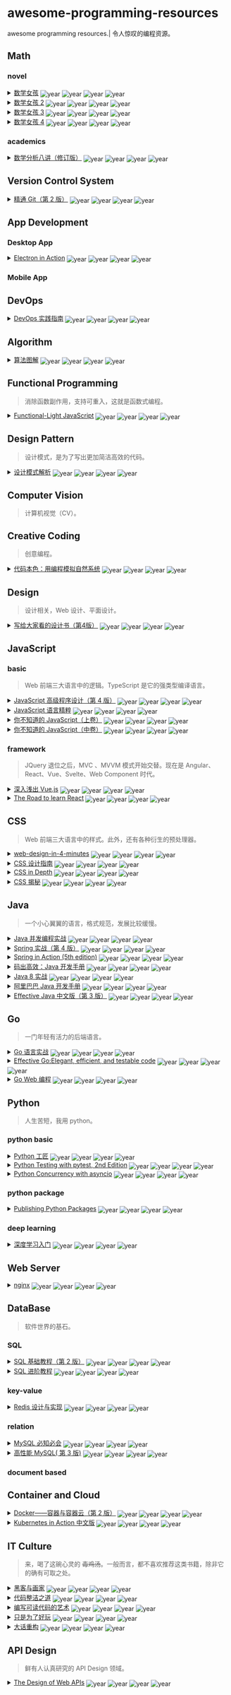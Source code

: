 # awesome-programming-resources
awesome programming resources.| 令人惊叹的编程资源。
<!--TOC-->
## Math
### novel
<details>
    <summary>
        <a href="https://book.douban.com/subject/26677354/">数学女孩</a>
            <img src="https://img.shields.io/badge/📅year-2016-f783ac?style=flat-square" alt="year" style="vertical-align: -3px">
    <img src="https://img.shields.io/badge/🗐pages-327-9775fa?style=flat-square" alt="year" style="vertical-align: -3px">
    <img src="https://img.shields.io/badge/🤔level-Level.L-96f2d7?style=flat-square" alt="year" style="vertical-align: -3px">
    <img src="https://img.shields.io/badge/topic- 数学 -green?style=flat-square" alt="year" style="vertical-align: -3px">
    </summary>
    梦开始的地方。其实是披着小说外衣的数学证明题集，但有着一种独特的浪漫。可能这就是轻小说的魅力吧。
</details>              
<details>
    <summary>
        <a href="https://book.douban.com/subject/26681597/">数学女孩 2</a>
            <img src="https://img.shields.io/badge/📅year-2015-f783ac?style=flat-square" alt="year" style="vertical-align: -3px">
    <img src="https://img.shields.io/badge/🗐pages-368-9775fa?style=flat-square" alt="year" style="vertical-align: -3px">
    <img src="https://img.shields.io/badge/🤔level-Level.H-099268?style=flat-square" alt="year" style="vertical-align: -3px">
    <img src="https://img.shields.io/badge/topic- 费马大定理 -green?style=flat-square" alt="year" style="vertical-align: -3px">
    </summary>
    第二季。守关 BOSS 是费马大定理。
</details>              
<details>
    <summary>
        <a href="https://book.douban.com/subject/27193490/">数学女孩 3</a>
            <img src="https://img.shields.io/badge/📅year-2017-f783ac?style=flat-square" alt="year" style="vertical-align: -3px">
    <img src="https://img.shields.io/badge/🗐pages-406-9775fa?style=flat-square" alt="year" style="vertical-align: -3px">
    <img src="https://img.shields.io/badge/🤔level-Level.H-099268?style=flat-square" alt="year" style="vertical-align: -3px">
    <img src="https://img.shields.io/badge/topic- 哥德尔不完备定理 -green?style=flat-square" alt="year" style="vertical-align: -3px">
    </summary>
    第三季。守关 BOSS 是哥德尔不完备定理。
</details>              
<details>
    <summary>
        <a href="https://book.douban.com/subject/33444625/">数学女孩 4</a>
            <img src="https://img.shields.io/badge/📅year-2019-e64980?style=flat-square" alt="year" style="vertical-align: -3px">
    <img src="https://img.shields.io/badge/🗐pages-504-7950f2?style=flat-square" alt="year" style="vertical-align: -3px">
    <img src="https://img.shields.io/badge/🤔level-Level.L-96f2d7?style=flat-square" alt="year" style="vertical-align: -3px">
    <img src="https://img.shields.io/badge/topic- 随机算法 -green?style=flat-square" alt="year" style="vertical-align: -3px">
    </summary>
    第四季。主要讲随机算法。
</details>              
### academics
<details>
    <summary>
        <a href="https://book.douban.com/subject/26593890/">数学分析八讲（修订版）</a>
            <img src="https://img.shields.io/badge/📅year-2015-f783ac?style=flat-square" alt="year" style="vertical-align: -3px">
    <img src="https://img.shields.io/badge/🗐pages-175-d0bfff?style=flat-square" alt="year" style="vertical-align: -3px">
    <img src="https://img.shields.io/badge/🤔level-Level.M-20c997?style=flat-square" alt="year" style="vertical-align: -3px">
    <img src="https://img.shields.io/badge/topic- 数学分析 -green?style=flat-square" alt="year" style="vertical-align: -3px">
    </summary>
    一份简洁的数学分析介绍。
</details>              
## Version Control System
<details>
    <summary>
        <a href="https://book.douban.com/subject/27133267/">精通 Git（第 2 版）</a>
            <img src="https://img.shields.io/badge/📅year-2017-f783ac?style=flat-square" alt="year" style="vertical-align: -3px">
    <img src="https://img.shields.io/badge/🗐pages-420-9775fa?style=flat-square" alt="year" style="vertical-align: -3px">
    <img src="https://img.shields.io/badge/🤔level-Level.L-96f2d7?style=flat-square" alt="year" style="vertical-align: -3px">
    <img src="https://img.shields.io/badge/topic-Git版本控制 -green?style=flat-square" alt="year" style="vertical-align: -3px">
    </summary>
    Git 版本控制的入门书，由浅入深，可以酌情阅读。
</details>              
## App Development
### Desktop App
<details>
    <summary>
        <a href="https://book.douban.com/subject/30346427/">Electron in Action</a>
            <img src="https://img.shields.io/badge/📅year-2018-e64980?style=flat-square" alt="year" style="vertical-align: -3px">
    <img src="https://img.shields.io/badge/🗐pages-376-9775fa?style=flat-square" alt="year" style="vertical-align: -3px">
    <img src="https://img.shields.io/badge/🤔level-Level.L-96f2d7?style=flat-square" alt="year" style="vertical-align: -3px">
    <img src="https://img.shields.io/badge/topic-Electron-green?style=flat-square" alt="year" style="vertical-align: -3px">
    </summary>
    关于 Electron 实战的一本务实落地的书籍。配套代码基本可运行。
</details>              
### Mobile App
## DevOps
<details>
    <summary>
        <a href="https://book.douban.com/subject/30186150/">DevOps 实践指南</a>
            <img src="https://img.shields.io/badge/📅year-2018-e64980?style=flat-square" alt="year" style="vertical-align: -3px">
    <img src="https://img.shields.io/badge/🗐pages-328-9775fa?style=flat-square" alt="year" style="vertical-align: -3px">
    <img src="https://img.shields.io/badge/🤔level-Level.L-96f2d7?style=flat-square" alt="year" style="vertical-align: -3px">
    <img src="https://img.shields.io/badge/topic-DevOps-green?style=flat-square" alt="year" style="vertical-align: -3px">
    </summary>
    运维相关经验之谈。
</details>              
## Algorithm
<details>
    <summary>
        <a href="https://book.douban.com/subject/26979890/">算法图解</a>
            <img src="https://img.shields.io/badge/📅year-2017-f783ac?style=flat-square" alt="year" style="vertical-align: -3px">
    <img src="https://img.shields.io/badge/🗐pages-196-d0bfff?style=flat-square" alt="year" style="vertical-align: -3px">
    <img src="https://img.shields.io/badge/🤔level-Level.L-96f2d7?style=flat-square" alt="year" style="vertical-align: -3px">
    <img src="https://img.shields.io/badge/topic- 算法 -green?style=flat-square" alt="year" style="vertical-align: -3px">
    </summary>
    算法入门书籍，有大量图解，拆解算法过程。
</details>              
## Functional Programming
> 消除函数副作用，支持可重入，这就是函数式编程。
<details>
    <summary>
        <a href="https://book.douban.com/subject/35002560/">Functional-Light JavaScript</a>
            <img src="https://img.shields.io/badge/📅year-2017-f783ac?style=flat-square" alt="year" style="vertical-align: -3px">
    <img src="https://img.shields.io/badge/🗐pages-388-9775fa?style=flat-square" alt="year" style="vertical-align: -3px">
    <img src="https://img.shields.io/badge/🤔level-Level.M-20c997?style=flat-square" alt="year" style="vertical-align: -3px">
    <img src="https://img.shields.io/badge/topic- 函数式编程 -green?style=flat-square" alt="year" style="vertical-align: -3px">
    </summary>
    JavaScript 中平衡、实用的 FP。
</details>              
## Design Pattern
> 设计模式，是为了写出更加简洁高效的代码。
<details>
    <summary>
        <a href="https://book.douban.com/subject/1850191/">设计模式解析</a>
            <img src="https://img.shields.io/badge/📅year-2006-fcc2d7?style=flat-square" alt="year" style="vertical-align: -3px">
    <img src="https://img.shields.io/badge/🗐pages-296-d0bfff?style=flat-square" alt="year" style="vertical-align: -3px">
    <img src="https://img.shields.io/badge/🤔level-Level.L-96f2d7?style=flat-square" alt="year" style="vertical-align: -3px">
    <img src="https://img.shields.io/badge/topic- 设计模式 -green?style=flat-square" alt="year" style="vertical-align: -3px">
    </summary>
    优秀的设计模式入门书籍。
</details>              
## Computer Vision
> 计算机视觉（CV）。
## Creative Coding
> 创意编程。
<details>
    <summary>
        <a href="https://book.douban.com/subject/26264736/">代码本色：用编程模拟自然系统</a>
            <img src="https://img.shields.io/badge/📅year-2014-f783ac?style=flat-square" alt="year" style="vertical-align: -3px">
    <img src="https://img.shields.io/badge/🗐pages-401-9775fa?style=flat-square" alt="year" style="vertical-align: -3px">
    <img src="https://img.shields.io/badge/🤔level-Level.L-96f2d7?style=flat-square" alt="year" style="vertical-align: -3px">
    <img src="https://img.shields.io/badge/topic- 自然模拟 -green?style=flat-square" alt="year" style="vertical-align: -3px">
    </summary>
    一份浪漫的代码艺术，使用 p5.js 模拟自然系统。
</details>              
## Design
> 设计相关，Web 设计、平面设计。
<details>
    <summary>
        <a href="https://book.douban.com/subject/26664522/">写给大家看的设计书（第4版）</a>
            <img src="https://img.shields.io/badge/📅year-2016-f783ac?style=flat-square" alt="year" style="vertical-align: -3px">
    <img src="https://img.shields.io/badge/🗐pages-252-d0bfff?style=flat-square" alt="year" style="vertical-align: -3px">
    <img src="https://img.shields.io/badge/🤔level-Level.L-96f2d7?style=flat-square" alt="year" style="vertical-align: -3px">
    <img src="https://img.shields.io/badge/topic-平面设计-green?style=flat-square" alt="year" style="vertical-align: -3px">
    </summary>
    4大基本原则: 亲密性、对齐、重复、对比。
</details>              
## JavaScript
### basic
> Web 前端三大语言中的逻辑。TypeScript 是它的强类型编译语言。
<details>
    <summary>
        <a href="https://book.douban.com/subject/35175321/">JavaScript 高级程序设计（第 4 版）</a>
            <img src="https://img.shields.io/badge/📅year-2020-c2255c?style=flat-square" alt="year" style="vertical-align: -3px">
    <img src="https://img.shields.io/badge/🗐pages-888-6741d9?style=flat-square" alt="year" style="vertical-align: -3px">
    <img src="https://img.shields.io/badge/🤔level-Level.L-96f2d7?style=flat-square" alt="year" style="vertical-align: -3px">
    <img src="https://img.shields.io/badge/topic-JavaScript 基础 -green?style=flat-square" alt="year" style="vertical-align: -3px">
    </summary>
    JavaScript 基础入门书籍，涵盖面很广，可以作为提纲。
</details>              
<details>
    <summary>
        <a href="https://book.douban.com/subject/11874748/">JavaScript 语言精粹</a>
            <img src="https://img.shields.io/badge/📅year-2012-fcc2d7?style=flat-square" alt="year" style="vertical-align: -3px">
    <img src="https://img.shields.io/badge/🗐pages-155-d0bfff?style=flat-square" alt="year" style="vertical-align: -3px">
    <img src="https://img.shields.io/badge/🤔level-Level.L-96f2d7?style=flat-square" alt="year" style="vertical-align: -3px">
    <img src="https://img.shields.io/badge/topic-JavaScript 基础 -green?style=flat-square" alt="year" style="vertical-align: -3px">
    </summary>
    时代的眼泪。它是 ES6 语法之前的 JS 精髓书籍，即使过时但其中一些思路依旧闪烁光芒。
</details>              
<details>
    <summary>
        <a href="https://book.douban.com/subject/26351021/">你不知道的 JavaScript（上卷）</a>
            <img src="https://img.shields.io/badge/📅year-2015-f783ac?style=flat-square" alt="year" style="vertical-align: -3px">
    <img src="https://img.shields.io/badge/🗐pages-195-d0bfff?style=flat-square" alt="year" style="vertical-align: -3px">
    <img src="https://img.shields.io/badge/🤔level-Level.H-099268?style=flat-square" alt="year" style="vertical-align: -3px">
    <img src="https://img.shields.io/badge/topic-JavaScript 原型链 -green?style=flat-square" alt="year" style="vertical-align: -3px">
    </summary>
    js 作用域和闭包，this 和对象原型。
</details>              
<details>
    <summary>
        <a href="https://book.douban.com/subject/26854244/">你不知道的 JavaScript（中卷）</a>
            <img src="https://img.shields.io/badge/📅year-2016-f783ac?style=flat-square" alt="year" style="vertical-align: -3px">
    <img src="https://img.shields.io/badge/🗐pages-358-9775fa?style=flat-square" alt="year" style="vertical-align: -3px">
    <img src="https://img.shields.io/badge/🤔level-Level.H-099268?style=flat-square" alt="year" style="vertical-align: -3px">
    <img src="https://img.shields.io/badge/topic-JavaScript 异步 -green?style=flat-square" alt="year" style="vertical-align: -3px">
    </summary>
    类型和语法，异步和性能。
</details>              
### framework
> JQuery 退位之后，MVC 、MVVM 模式开始交替。现在是 Angular、React、Vue、Svelte、Web Component 时代。
<details>
    <summary>
        <a href="https://book.douban.com/subject/32581281/">深入浅出 Vue.js</a>
            <img src="https://img.shields.io/badge/📅year-2019-e64980?style=flat-square" alt="year" style="vertical-align: -3px">
    <img src="https://img.shields.io/badge/🗐pages-282-d0bfff?style=flat-square" alt="year" style="vertical-align: -3px">
    <img src="https://img.shields.io/badge/🤔level-Level.M-20c997?style=flat-square" alt="year" style="vertical-align: -3px">
    <img src="https://img.shields.io/badge/topic-Vue 2.x 源码-green?style=flat-square" alt="year" style="vertical-align: -3px">
    </summary>
    关于 Vue 2.x 源码设计原理的说明。语言稍微欠缺流畅，部分章节讲解不够透彻。总体而言可以阅读。
</details>              
<details>
    <summary>
        <a href="https://book.douban.com/subject/30327479/">The Road to learn React</a>
            <img src="https://img.shields.io/badge/📅year-2017-f783ac?style=flat-square" alt="year" style="vertical-align: -3px">
    <img src="https://img.shields.io/badge/🗐pages-197-d0bfff?style=flat-square" alt="year" style="vertical-align: -3px">
    <img src="https://img.shields.io/badge/🤔level-Level.L-96f2d7?style=flat-square" alt="year" style="vertical-align: -3px">
    <img src="https://img.shields.io/badge/topic-React 入门-green?style=flat-square" alt="year" style="vertical-align: -3px">
    </summary>
    很好的 React 入门书籍之一。代码规范，语言简洁。描述了版本特性演化、技术选型方案对比。
</details>              
## CSS
> Web 前端三大语言中的样式。此外，还有各种衍生的预处理器。
<details>
    <summary>
        <a href="https://github.com/jgthms/web-design-in-4-minutes">web-design-in-4-minutes</a>
            <img src="https://img.shields.io/badge/📅year-2018-e64980?style=flat-square" alt="year" style="vertical-align: -3px">
    <img src="https://img.shields.io/badge/🗐pages-8-d0bfff?style=flat-square" alt="year" style="vertical-align: -3px">
    <img src="https://img.shields.io/badge/🤔level-Level.L-96f2d7?style=flat-square" alt="year" style="vertical-align: -3px">
    <img src="https://img.shields.io/badge/topic-CSS 演示-green?style=flat-square" alt="year" style="vertical-align: -3px">
    </summary>
    一个非常简洁的 CSS 入门启发例子。也许并不需要 4 分钟。
</details>              
<details>
    <summary>
        <a href="https://book.douban.com/subject/23123255/">CSS 设计指南</a>
            <img src="https://img.shields.io/badge/📅year-2013-f783ac?style=flat-square" alt="year" style="vertical-align: -3px">
    <img src="https://img.shields.io/badge/🗐pages-288-d0bfff?style=flat-square" alt="year" style="vertical-align: -3px">
    <img src="https://img.shields.io/badge/🤔level-Level.L-96f2d7?style=flat-square" alt="year" style="vertical-align: -3px">
    <img src="https://img.shields.io/badge/topic-CSS 基础-green?style=flat-square" alt="year" style="vertical-align: -3px">
    </summary>
    很好的 CSS 入门书籍。语言简洁扼要，思路清晰，涵盖响应式设计。
</details>              
<details>
    <summary>
        <a href="https://book.douban.com/subject/26887948/">CSS in Depth</a>
            <img src="https://img.shields.io/badge/📅year-2017-f783ac?style=flat-square" alt="year" style="vertical-align: -3px">
    <img src="https://img.shields.io/badge/🗐pages-500-9775fa?style=flat-square" alt="year" style="vertical-align: -3px">
    <img src="https://img.shields.io/badge/🤔level-Level.L-96f2d7?style=flat-square" alt="year" style="vertical-align: -3px">
    <img src="https://img.shields.io/badge/topic-CSS 修炼-green?style=flat-square" alt="year" style="vertical-align: -3px">
    </summary>
    CSS 进阶书籍。娓娓道来的 CSS 发展历史，与各个时代下的局限性。
</details>              
<details>
    <summary>
        <a href="https://book.douban.com/subject/26745943/">CSS 揭秘</a>
            <img src="https://img.shields.io/badge/📅year-2016-f783ac?style=flat-square" alt="year" style="vertical-align: -3px">
    <img src="https://img.shields.io/badge/🗐pages-260-d0bfff?style=flat-square" alt="year" style="vertical-align: -3px">
    <img src="https://img.shields.io/badge/🤔level-Level.L-96f2d7?style=flat-square" alt="year" style="vertical-align: -3px">
    <img src="https://img.shields.io/badge/topic-CSS 特效集-green?style=flat-square" alt="year" style="vertical-align: -3px">
    </summary>
    CSS 特效作品集。内容实用，融数学、艺术、审美于一身。 
</details>              
## Java
> 一个小心翼翼的语言，格式规范，发展比较缓慢。
<details>
    <summary>
        <a href="https://book.douban.com/subject/10484692/">Java 并发编程实战</a>
            <img src="https://img.shields.io/badge/📅year-2020-c2255c?style=flat-square" alt="year" style="vertical-align: -3px">
    <img src="https://img.shields.io/badge/🗐pages-293-d0bfff?style=flat-square" alt="year" style="vertical-align: -3px">
    <img src="https://img.shields.io/badge/🤔level-Level.M-20c997?style=flat-square" alt="year" style="vertical-align: -3px">
    <img src="https://img.shields.io/badge/topic-Java并发-green?style=flat-square" alt="year" style="vertical-align: -3px">
    </summary>
    Java 并发编程入门神书，篇幅简洁，代码规范。
</details>              
<details>
    <summary>
        <a href="https://book.douban.com/subject/26767354/">Spring 实战（第 4 版）</a>
            <img src="https://img.shields.io/badge/📅year-2016-f783ac?style=flat-square" alt="year" style="vertical-align: -3px">
    <img src="https://img.shields.io/badge/🗐pages-577-7950f2?style=flat-square" alt="year" style="vertical-align: -3px">
    <img src="https://img.shields.io/badge/🤔level-Level.L-96f2d7?style=flat-square" alt="year" style="vertical-align: -3px">
    <img src="https://img.shields.io/badge/topic-Spring 4.x-green?style=flat-square" alt="year" style="vertical-align: -3px">
    </summary>
    Spring 4.x 版本，内容涵盖面很广。
</details>              
<details>
    <summary>
        <a href="https://book.douban.com/subject/30346440/">Spring in Action (5th edition)</a>
            <img src="https://img.shields.io/badge/📅year-2018-e64980?style=flat-square" alt="year" style="vertical-align: -3px">
    <img src="https://img.shields.io/badge/🗐pages-520-7950f2?style=flat-square" alt="year" style="vertical-align: -3px">
    <img src="https://img.shields.io/badge/🤔level-Level.L-96f2d7?style=flat-square" alt="year" style="vertical-align: -3px">
    <img src="https://img.shields.io/badge/topic-Spring 5.x-green?style=flat-square" alt="year" style="vertical-align: -3px">
    </summary>
    较好的 Spring 5.0+ 入门书籍。
</details>              
<details>
    <summary>
        <a href="https://book.douban.com/subject/30333948/">码出高效：Java 开发手册</a>
            <img src="https://img.shields.io/badge/📅year-2018-e64980?style=flat-square" alt="year" style="vertical-align: -3px">
    <img src="https://img.shields.io/badge/🗐pages-304-9775fa?style=flat-square" alt="year" style="vertical-align: -3px">
    <img src="https://img.shields.io/badge/🤔level-Level.L-96f2d7?style=flat-square" alt="year" style="vertical-align: -3px">
    <img src="https://img.shields.io/badge/topic-Java 经验-green?style=flat-square" alt="year" style="vertical-align: -3px">
    </summary>
    提纲挈领的 Java 开发好书。
</details>              
<details>
    <summary>
        <a href="https://book.douban.com/subject/26772632/">Java 8 实战</a>
            <img src="https://img.shields.io/badge/📅year-2016-f783ac?style=flat-square" alt="year" style="vertical-align: -3px">
    <img src="https://img.shields.io/badge/🗐pages-349-9775fa?style=flat-square" alt="year" style="vertical-align: -3px">
    <img src="https://img.shields.io/badge/🤔level-Level.L-96f2d7?style=flat-square" alt="year" style="vertical-align: -3px">
    <img src="https://img.shields.io/badge/topic-Java 8 基础-green?style=flat-square" alt="year" style="vertical-align: -3px">
    </summary>
    对 Java8 新特性的细致讲解。
</details>              
<details>
    <summary>
        <a href="https://book.douban.com/subject/27605355/">阿里巴巴 Java 开发手册</a>
            <img src="https://img.shields.io/badge/📅year-2018-e64980?style=flat-square" alt="year" style="vertical-align: -3px">
    <img src="https://img.shields.io/badge/🗐pages-112-d0bfff?style=flat-square" alt="year" style="vertical-align: -3px">
    <img src="https://img.shields.io/badge/🤔level-Level.L-96f2d7?style=flat-square" alt="year" style="vertical-align: -3px">
    <img src="https://img.shields.io/badge/topic-Java 经验-green?style=flat-square" alt="year" style="vertical-align: -3px">
    </summary>
    超级简洁的 Java 开发实践规约，偏实践，可以参考。
</details>              
<details>
    <summary>
        <a href="https://book.douban.com/subject/30412517/">Effective Java 中文版（第 3 版）</a>
            <img src="https://img.shields.io/badge/📅year-2018-e64980?style=flat-square" alt="year" style="vertical-align: -3px">
    <img src="https://img.shields.io/badge/🗐pages-311-9775fa?style=flat-square" alt="year" style="vertical-align: -3px">
    <img src="https://img.shields.io/badge/🤔level-Level.H-099268?style=flat-square" alt="year" style="vertical-align: -3px">
    <img src="https://img.shields.io/badge/topic-Java 经验-green?style=flat-square" alt="year" style="vertical-align: -3px">
    </summary>
    Java 编程的 90 个经验总结，内容较深。
</details>              
## Go
> 一门年轻有活力的后端语言。
<details>
    <summary>
        <a href="https://book.douban.com/subject/27015617/">Go 语言实战</a>
            <img src="https://img.shields.io/badge/📅year-2017-f783ac?style=flat-square" alt="year" style="vertical-align: -3px">
    <img src="https://img.shields.io/badge/🗐pages-224-d0bfff?style=flat-square" alt="year" style="vertical-align: -3px">
    <img src="https://img.shields.io/badge/🤔level-Level.L-96f2d7?style=flat-square" alt="year" style="vertical-align: -3px">
    <img src="https://img.shields.io/badge/topic-Go 基础-green?style=flat-square" alt="year" style="vertical-align: -3px">
    </summary>
    优秀的 Go 入门书，涵盖了入门基础、并发模式、标准库介绍、测试。第 2 版在 2023 年出版。
</details>              
<details>
    <summary>
        <a href="https://www.manning.com/books/effective-go">Effective Go:Elegant, efficient, and testable code</a>
            <img src="https://img.shields.io/badge/📅year-2023-c2255c?style=flat-square" alt="year" style="vertical-align: -3px">
    <img src="https://img.shields.io/badge/🗐pages-300-d0bfff?style=flat-square" alt="year" style="vertical-align: -3px">
    <img src="https://img.shields.io/badge/🤔level-Level.M-20c997?style=flat-square" alt="year" style="vertical-align: -3px">
    <img src="https://img.shields.io/badge/topic-Go 修炼-green?style=flat-square" alt="year" style="vertical-align: -3px">
    </summary>
    4 星。偏实战，中阶级别。语言有些冗余和跳跃，配套代码只有最终版本。论述主题主要为可测试性、可维护性、协程并发。
</details>              
<details>
    <summary>
        <a href="https://book.douban.com/subject/27204133/">Go Web 编程</a>
            <img src="https://img.shields.io/badge/📅year-2017-f783ac?style=flat-square" alt="year" style="vertical-align: -3px">
    <img src="https://img.shields.io/badge/🗐pages-304-9775fa?style=flat-square" alt="year" style="vertical-align: -3px">
    <img src="https://img.shields.io/badge/🤔level-Level.L-96f2d7?style=flat-square" alt="year" style="vertical-align: -3px">
    <img src="https://img.shields.io/badge/topic-Web 编程-green?style=flat-square" alt="year" style="vertical-align: -3px">
    </summary>
    使用 Go 原生内置库进行讲解，配套代码简单易懂。第二章论坛demo模型很有趣。缺点是现在看来有点过时，部分语言不够精炼，部分代码过于随意。
</details>              
## Python
> 人生苦短，我用 python。
### python basic
<details>
    <summary>
        <a href="https://book.douban.com/subject/35723705/">Python 工匠</a>
            <img src="https://img.shields.io/badge/📅year-2022-c2255c?style=flat-square" alt="year" style="vertical-align: -3px">
    <img src="https://img.shields.io/badge/🗐pages-382-9775fa?style=flat-square" alt="year" style="vertical-align: -3px">
    <img src="https://img.shields.io/badge/🤔level-Level.L-96f2d7?style=flat-square" alt="year" style="vertical-align: -3px">
    <img src="https://img.shields.io/badge/topic-Python 基础-green?style=flat-square" alt="year" style="vertical-align: -3px">
    </summary>
    优秀的 python 入门书籍之一。
</details>              
<details>
    <summary>
        <a href="https://book.douban.com/subject/35852243/">Python Testing with pytest, 2nd Edition</a>
            <img src="https://img.shields.io/badge/📅year-2022-c2255c?style=flat-square" alt="year" style="vertical-align: -3px">
    <img src="https://img.shields.io/badge/🗐pages-274-d0bfff?style=flat-square" alt="year" style="vertical-align: -3px">
    <img src="https://img.shields.io/badge/🤔level-Level.L-96f2d7?style=flat-square" alt="year" style="vertical-align: -3px">
    <img src="https://img.shields.io/badge/topic-Python 测试-green?style=flat-square" alt="year" style="vertical-align: -3px">
    </summary>
    测试。pytest 的全方位讲解，配套代码循循渐进。
</details>              
<details>
    <summary>
        <a href="https://book.douban.com/subject/35219949/">Python Concurrency with asyncio</a>
            <img src="https://img.shields.io/badge/📅year-2021-c2255c?style=flat-square" alt="year" style="vertical-align: -3px">
    <img src="https://img.shields.io/badge/🗐pages-325-9775fa?style=flat-square" alt="year" style="vertical-align: -3px">
    <img src="https://img.shields.io/badge/🤔level-Level.M-20c997?style=flat-square" alt="year" style="vertical-align: -3px">
    <img src="https://img.shields.io/badge/topic-Python 并发-green?style=flat-square" alt="year" style="vertical-align: -3px">
    </summary>
    神作。并发，并行，多线程，多进程，协程，事件轮询，异步等，尽在此书。
</details>              
### python package
<details>
    <summary>
        <a href="https://book.douban.com/subject/35662780/">Publishing Python Packages</a>
            <img src="https://img.shields.io/badge/📅year-2022-c2255c?style=flat-square" alt="year" style="vertical-align: -3px">
    <img src="https://img.shields.io/badge/🗐pages-275-d0bfff?style=flat-square" alt="year" style="vertical-align: -3px">
    <img src="https://img.shields.io/badge/🤔level-Level.L-96f2d7?style=flat-square" alt="year" style="vertical-align: -3px">
    <img src="https://img.shields.io/badge/topic-Python Package开发-green?style=flat-square" alt="year" style="vertical-align: -3px">
    </summary>
    开发 python package 的入门参考指南。
</details>              
### deep learning
<details>
    <summary>
        <a href="https://book.douban.com/subject/30270959/">深度学习入门</a>
            <img src="https://img.shields.io/badge/📅year-2018-e64980?style=flat-square" alt="year" style="vertical-align: -3px">
    <img src="https://img.shields.io/badge/🗐pages-285-d0bfff?style=flat-square" alt="year" style="vertical-align: -3px">
    <img src="https://img.shields.io/badge/🤔level-Level.L-96f2d7?style=flat-square" alt="year" style="vertical-align: -3px">
    <img src="https://img.shields.io/badge/topic-深度学习:基础-green?style=flat-square" alt="year" style="vertical-align: -3px">
    </summary>
    手把手教你如何从 0 开始搭建一个神经网络。
</details>              
## Web Server
<details>
    <summary>
        <a href="https://book.douban.com/subject/26350103/">nginx</a>
            <img src="https://img.shields.io/badge/📅year-2016-f783ac?style=flat-square" alt="year" style="vertical-align: -3px">
    <img src="https://img.shields.io/badge/🗐pages-250-d0bfff?style=flat-square" alt="year" style="vertical-align: -3px">
    <img src="https://img.shields.io/badge/🤔level-Level.L-96f2d7?style=flat-square" alt="year" style="vertical-align: -3px">
    <img src="https://img.shields.io/badge/topic-Nginx 基础-green?style=flat-square" alt="year" style="vertical-align: -3px">
    </summary>
    简洁的 nginx 入门配置菜谱书。
</details>              
## DataBase
> 软件世界的基石。
### SQL
<details>
    <summary>
        <a href="https://book.douban.com/subject/27055712/">SQL 基础教程（第 2 版）</a>
            <img src="https://img.shields.io/badge/📅year-2017-f783ac?style=flat-square" alt="year" style="vertical-align: -3px">
    <img src="https://img.shields.io/badge/🗐pages-336-9775fa?style=flat-square" alt="year" style="vertical-align: -3px">
    <img src="https://img.shields.io/badge/🤔level-Level.L-96f2d7?style=flat-square" alt="year" style="vertical-align: -3px">
    <img src="https://img.shields.io/badge/topic-SQL 基础-green?style=flat-square" alt="year" style="vertical-align: -3px">
    </summary>
    SQL 入门书籍。语言严谨，内容充实。
</details>              
<details>
    <summary>
        <a href="https://book.douban.com/subject/27194738/">SQL 进阶教程</a>
            <img src="https://img.shields.io/badge/📅year-2017-f783ac?style=flat-square" alt="year" style="vertical-align: -3px">
    <img src="https://img.shields.io/badge/🗐pages-316-9775fa?style=flat-square" alt="year" style="vertical-align: -3px">
    <img src="https://img.shields.io/badge/🤔level-Level.M-20c997?style=flat-square" alt="year" style="vertical-align: -3px">
    <img src="https://img.shields.io/badge/topic-SQL 修炼-green?style=flat-square" alt="year" style="vertical-align: -3px">
    </summary>
    SQL 进阶书籍。在这个世界上，无论看起来多么普通的事物，背后总是隐藏着深刻的原理。
</details>              
### key-value
<details>
    <summary>
        <a href="https://book.douban.com/subject/25900156/">Redis 设计与实现</a>
            <img src="https://img.shields.io/badge/📅year-2014-f783ac?style=flat-square" alt="year" style="vertical-align: -3px">
    <img src="https://img.shields.io/badge/🗐pages-388-9775fa?style=flat-square" alt="year" style="vertical-align: -3px">
    <img src="https://img.shields.io/badge/🤔level-Level.H-099268?style=flat-square" alt="year" style="vertical-align: -3px">
    <img src="https://img.shields.io/badge/topic-Redis 基础-green?style=flat-square" alt="year" style="vertical-align: -3px">
    </summary>
    Redis 3.x 版本功能说明，含有源码设计原理讲解。
</details>              
### relation
<details>
    <summary>
        <a href="https://book.douban.com/subject/3354490/">MySQL 必知必会</a>
            <img src="https://img.shields.io/badge/📅year-2009-fcc2d7?style=flat-square" alt="year" style="vertical-align: -3px">
    <img src="https://img.shields.io/badge/🗐pages-241-d0bfff?style=flat-square" alt="year" style="vertical-align: -3px">
    <img src="https://img.shields.io/badge/🤔level-Level.L-96f2d7?style=flat-square" alt="year" style="vertical-align: -3px">
    <img src="https://img.shields.io/badge/topic-MySQL 基础-green?style=flat-square" alt="year" style="vertical-align: -3px">
    </summary>
    短小精悍的入门导读。
</details>              
<details>
    <summary>
        <a href="https://book.douban.com/subject/23008813/">高性能 MySQL( 第 3 版)</a>
            <img src="https://img.shields.io/badge/📅year-2013-f783ac?style=flat-square" alt="year" style="vertical-align: -3px">
    <img src="https://img.shields.io/badge/🗐pages-764-7950f2?style=flat-square" alt="year" style="vertical-align: -3px">
    <img src="https://img.shields.io/badge/🤔level-Level.M-20c997?style=flat-square" alt="year" style="vertical-align: -3px">
    <img src="https://img.shields.io/badge/topic-MySQL 性能-green?style=flat-square" alt="year" style="vertical-align: -3px">
    </summary>
    讲解 MySQL 性能优化：字段、查询、索引、配置等。
</details>              
### document based
## Container and Cloud
<details>
    <summary>
        <a href="https://book.douban.com/subject/26894736/">Docker——容器与容器云（第 2 版）</a>
            <img src="https://img.shields.io/badge/📅year-2016-f783ac?style=flat-square" alt="year" style="vertical-align: -3px">
    <img src="https://img.shields.io/badge/🗐pages-472-9775fa?style=flat-square" alt="year" style="vertical-align: -3px">
    <img src="https://img.shields.io/badge/🤔level-Level.H-099268?style=flat-square" alt="year" style="vertical-align: -3px">
    <img src="https://img.shields.io/badge/topic-Docker 源码-green?style=flat-square" alt="year" style="vertical-align: -3px">
    </summary>
    容器原理解读，深挖源代码和底层设计，内容很有深度。
</details>              
<details>
    <summary>
        <a href="https://book.douban.com/subject/30418855/">Kubernetes in Action 中文版</a>
            <img src="https://img.shields.io/badge/📅year-2019-e64980?style=flat-square" alt="year" style="vertical-align: -3px">
    <img src="https://img.shields.io/badge/🗐pages-592-7950f2?style=flat-square" alt="year" style="vertical-align: -3px">
    <img src="https://img.shields.io/badge/🤔level-Level.L-96f2d7?style=flat-square" alt="year" style="vertical-align: -3px">
    <img src="https://img.shields.io/badge/topic-K8s 基础-green?style=flat-square" alt="year" style="vertical-align: -3px">
    </summary>
    k8s 入门神书，非常推荐。行文流畅简洁，讲解深入浅出，清晰的架构流程图，知识点覆盖面广，实践性极强。
</details>              
## IT Culture
> 来，喝了这碗心灵的 ~~毒鸡汤~~。一般而言，都不喜欢推荐这类书籍，除非它的确有可取之处。
<details>
    <summary>
        <a href="https://book.douban.com/subject/6021440/">黑客与画家</a>
            <img src="https://img.shields.io/badge/📅year-2011-fcc2d7?style=flat-square" alt="year" style="vertical-align: -3px">
    <img src="https://img.shields.io/badge/🗐pages-264-d0bfff?style=flat-square" alt="year" style="vertical-align: -3px">
    <img src="https://img.shields.io/badge/🤔level-Level.L-96f2d7?style=flat-square" alt="year" style="vertical-align: -3px">
    <img src="https://img.shields.io/badge/topic-IT 人文杂谈-green?style=flat-square" alt="year" style="vertical-align: -3px">
    </summary>
    编程是一门艺术创作，自我驱动，以兴趣为导向的创作往往具有惊人的效果。
</details>              
<details>
    <summary>
        <a href="https://book.douban.com/subject/26919457/">代码整洁之道</a>
            <img src="https://img.shields.io/badge/📅year-2016-f783ac?style=flat-square" alt="year" style="vertical-align: -3px">
    <img src="https://img.shields.io/badge/🗐pages-170-d0bfff?style=flat-square" alt="year" style="vertical-align: -3px">
    <img src="https://img.shields.io/badge/🤔level-Level.L-96f2d7?style=flat-square" alt="year" style="vertical-align: -3px">
    <img src="https://img.shields.io/badge/topic-代码质量-green?style=flat-square" alt="year" style="vertical-align: -3px">
    </summary>
    本书副标题：程序员的职业素养。
</details>              
<details>
    <summary>
        <a href="https://book.douban.com/subject/10797189/">编写可读代码的艺术</a>
            <img src="https://img.shields.io/badge/📅year-2012-fcc2d7?style=flat-square" alt="year" style="vertical-align: -3px">
    <img src="https://img.shields.io/badge/🗐pages-240-d0bfff?style=flat-square" alt="year" style="vertical-align: -3px">
    <img src="https://img.shields.io/badge/🤔level-Level.L-96f2d7?style=flat-square" alt="year" style="vertical-align: -3px">
    <img src="https://img.shields.io/badge/topic-代码质量-green?style=flat-square" alt="year" style="vertical-align: -3px">
    </summary>
    论述代码可读性的时候会加上小例子，行文简洁流畅。 
</details>              
<details>
    <summary>
        <a href="https://book.douban.com/subject/25930025/">只是为了好玩</a>
            <img src="https://img.shields.io/badge/📅year-2014-f783ac?style=flat-square" alt="year" style="vertical-align: -3px">
    <img src="https://img.shields.io/badge/🗐pages-255-d0bfff?style=flat-square" alt="year" style="vertical-align: -3px">
    <img src="https://img.shields.io/badge/🤔level-Level.L-96f2d7?style=flat-square" alt="year" style="vertical-align: -3px">
    <img src="https://img.shields.io/badge/topic-IT 人文杂谈-green?style=flat-square" alt="year" style="vertical-align: -3px">
    </summary>
    生活是为了追求快乐。
</details>              
<details>
    <summary>
        <a href="https://book.douban.com/subject/25853677/">大话重构</a>
            <img src="https://img.shields.io/badge/📅year-2014-f783ac?style=flat-square" alt="year" style="vertical-align: -3px">
    <img src="https://img.shields.io/badge/🗐pages-268-d0bfff?style=flat-square" alt="year" style="vertical-align: -3px">
    <img src="https://img.shields.io/badge/🤔level-Level.L-96f2d7?style=flat-square" alt="year" style="vertical-align: -3px">
    <img src="https://img.shields.io/badge/topic-代码重构-green?style=flat-square" alt="year" style="vertical-align: -3px">
    </summary>
    语言接地气，Java 语言描述来讲解重构。
</details>              
## API Design
> 鲜有人认真研究的 API Design 领域。
<details>
    <summary>
        <a href="https://book.douban.com/subject/34847654/">The Design of Web APIs</a>
            <img src="https://img.shields.io/badge/📅year-2019-e64980?style=flat-square" alt="year" style="vertical-align: -3px">
    <img src="https://img.shields.io/badge/🗐pages-392-9775fa?style=flat-square" alt="year" style="vertical-align: -3px">
    <img src="https://img.shields.io/badge/🤔level-Level.L-96f2d7?style=flat-square" alt="year" style="vertical-align: -3px">
    <img src="https://img.shields.io/badge/topic-API设计-green?style=flat-square" alt="year" style="vertical-align: -3px">
    </summary>
    关于 Web API 设计细致的演化讲解。
</details>              
